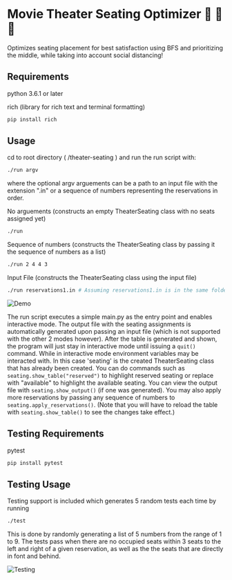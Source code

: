 # Movie Theater Seating Optimizer 🎥 🎥 🎥

Optimizes seating placement for best satisfaction using BFS and prioritizing the middle, while taking into account social distancing!

## Requirements

python 3.6.1 or later

rich (library for rich text and terminal formatting)

```bash
pip install rich
```

## Usage

cd to root directory ( /theater-seating ) and run the run script with:

```bash
./run argv
```

where the optional argv arguements can be a path to an input file with the extension ".in" or a sequence of numbers representing the reservations in order.

No arguements (constructs an empty TheaterSeating class with no seats assigned yet)

```bash
./run
```

Sequence of numbers (constructs the TheaterSeating class by passing it the sequence of numbers as a list)

```bash
./run 2 4 4 3
```

Input File (constructs the TheaterSeating class using the input file)

```bash
./run reservations1.in # Assuming reservations1.in is in the same folder as run script.
```

![Demo](https://media0.giphy.com/media/EVN6jeOEK3PIz7ze4e/giphy.gif)

The run script executes a simple main.py as the entry point and enables interactive mode.
The output file with the seating assignments is automatically generated upon passing an input file (which is not supported with the other 2 modes however).
After the table is generated and shown, the program will just stay in interactive mode until issuing a `quit()` command.
While in interactive mode environment variables may be interacted with. In this case 'seating' is the created TheaterSeating class that has already been created.
You can do commands such as `seating.show_table("reserved")` to highlight reserved seating or replace with "available" to highlight the available seating.
You can view the output file with `seating.show_output()` (if one was generated).
You may also apply more reservations by passing any sequence of numbers to `seating.apply_reservations()`.
(Note that you will have to reload the table with `seating.show_table()` to see the changes take effect.)

## Testing Requirements

pytest

```bash
pip install pytest
```

## Testing Usage

Testing support is included which generates 5 random tests each time by running

```bash
./test
```

This is done by randomly generating a list of 5 numbers from the range of 1 to 9.
The tests pass when there are no occupied seats within 3 seats to the left and right of a given reservation,
as well as the the seats that are directly in font and behind.

![Testing](https://media0.giphy.com/media/0EVkAQVCOyjUmxSaO1/giphy.gif)

